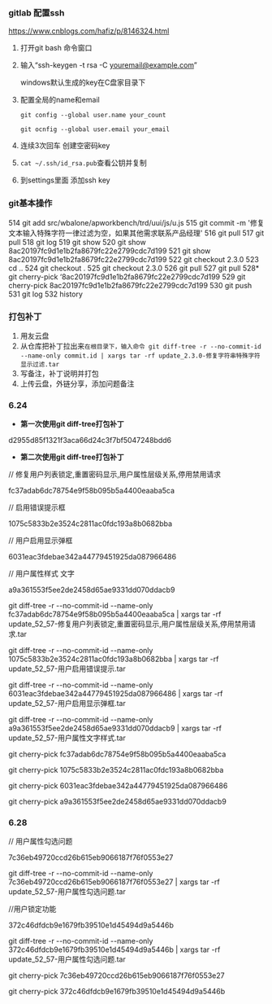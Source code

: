 ### gitlab 配置ssh

https://www.cnblogs.com/hafiz/p/8146324.html

1. 打开git bash 命令窗口

2. 输入“ssh-keygen -t rsa -C [youremail@example.com](mailto:youremail@example.com)”

   windows默认生成的key在C盘家目录下

3. 配置全局的name和email

   `git config --global user.name your_count`

   `git ocnfig --global user.email your_email`

4. 连续3次回车 创建空密码key

5. `cat ~/.ssh/id_rsa.pub`查看公钥并复制

6. 到settings里面 添加ssh key 



### git基本操作

  514  git add src/wbalone/apworkbench/trd/uui/js/u.js
  515  git commit -m '修复文本输入特殊字符一律过滤为空，如果其他需求联系产品经理'
  516  git pull
  517  git pull
  518  git log
  519  git show
  520  git show 8ac20197fc9d1e1b2fa8679fc22e2799cdc7d199
  521  git show 8ac20197fc9d1e1b2fa8679fc22e2799cdc7d199
  522  git checkout 2.3.0
  523  cd ..
  524  git checkout .
  525  git checkout 2.3.0
  526  git pull
  527  git pull
  528* git cherry-pick ‘8ac20197fc9d1e1b2fa8679fc22e2799cdc7d199
  529  git cherry-pick 8ac20197fc9d1e1b2fa8679fc22e2799cdc7d199
  530  git push
  531  git log
  532  history





### 打包补丁

1. 用友云盘
2. 从仓库把补丁拉出来`在根目录下，输入命令 git diff-tree -r --no-commit-id --name-only commit.id | xargs tar -rf update_2.3.0-修复字符串特殊字符显示过滤.tar  `
3. 写备注，补丁说明并打包
4. 上传云盘，外链分享，添加问题备注



### 6.24

+ **第一次使用git diff-tree打包补丁**

d2955d85f1321f3aca66d24c3f7bf5047248bdd6

+ **第二次使用git diff-tree打包补丁**

// 修复用户列表锁定,重置密码显示,用户属性层级关系,停用禁用请求

fc37adab6dc78754e9f58b095b5a4400eaaba5ca

// 启用错误提示框

1075c5833b2e3524c2811ac0fdc193a8b0682bba

// 用户启用显示弹框

6031eac3fdebae342a44779451925da087966486

// 用户属性样式 文字

a9a361553f5ee2de2458d65ae9331dd070ddacb9

git diff-tree -r --no-commit-id --name-only fc37adab6dc78754e9f58b095b5a4400eaaba5ca | xargs tar -rf update_52_57-修复用户列表锁定,重置密码显示,用户属性层级关系,停用禁用请求.tar

git diff-tree -r --no-commit-id --name-only 1075c5833b2e3524c2811ac0fdc193a8b0682bba | xargs tar -rf update_52_57-用户启用错误提示.tar

git diff-tree -r --no-commit-id --name-only 6031eac3fdebae342a44779451925da087966486 | xargs tar -rf update_52_57-用户启用显示弹框.tar

git diff-tree -r --no-commit-id --name-only a9a361553f5ee2de2458d65ae9331dd070ddacb9 | xargs tar -rf update_52_57-用户属性文字样式.tar



git cherry-pick fc37adab6dc78754e9f58b095b5a4400eaaba5ca

git cherry-pick 1075c5833b2e3524c2811ac0fdc193a8b0682bba

git cherry-pick 6031eac3fdebae342a44779451925da087966486

git cherry-pick a9a361553f5ee2de2458d65ae9331dd070ddacb9



### 6.28

// 用户属性勾选问题

7c36eb49720ccd26b615eb9066187f76f0553e27

git diff-tree -r --no-commit-id --name-only 7c36eb49720ccd26b615eb9066187f76f0553e27 | xargs tar -rf update_52_57-用户属性勾选问题.tar

//用户锁定功能

372c46dfdcb9e1679fb39510e1d45494d9a5446b 

git diff-tree -r --no-commit-id --name-only 372c46dfdcb9e1679fb39510e1d45494d9a5446b | xargs tar -rf update_52_57-用户属性勾选问题.tar

git cherry-pick 7c36eb49720ccd26b615eb9066187f76f0553e27

git cherry-pick 372c46dfdcb9e1679fb39510e1d45494d9a5446b 
